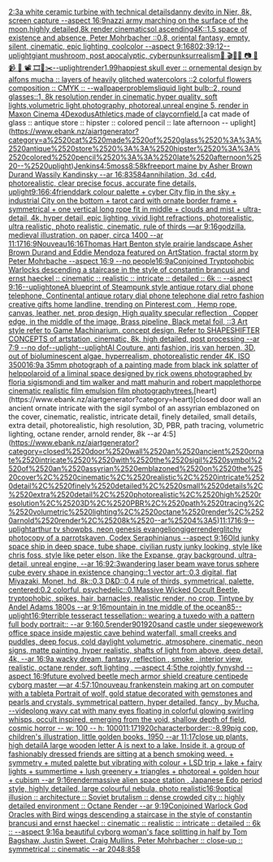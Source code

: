 [2:3](https://www.ebank.nz/aiartgenerator?category=2%3A3)[a white ceramic turbine with technical details](https://www.ebank.nz/aiartgenerator?category=a%2520white%2520ceramic%2520turbine%2520with%2520technical%2520details)[danny devito in Nier, 8k, screen capture --aspect 16:9](https://www.ebank.nz/aiartgenerator?category=danny%2520devito%2520in%2520Nier%2C%25208k%2C%2520screen%2520capture%2520--aspect%252016%3A9)[nazzi army marching on the surface of the moon,highly detailed,8k render,cinematic](https://www.ebank.nz/aiartgenerator?category=nazzi%2520army%2520marching%2520on%2520the%2520surface%2520of%2520the%2520moon%2Chighly%2520detailed%2C8k%2520render%2Ccinematic)[sol ascending](https://www.ebank.nz/aiartgenerator?category=sol%2520ascending)[4K](https://www.ebank.nz/aiartgenerator?category=4K)[::1.5 space of existence and absence, Peter Mohrbacher ::0.8, oriental fantasy, empty, silent, cinematic, epic lighting, coolcolor --aspect 9:16](https://www.ebank.nz/aiartgenerator?category=%3A%3A1.5%2520space%2520of%2520existence%2520and%2520absence%2C%2520Peter%2520Mohrbacher%2520%3A%3A0.8%2C%2520oriental%2520fantasy%2C%2520empty%2C%2520silent%2C%2520cinematic%2C%2520epic%2520lighting%2C%2520coolcolor%2520--aspect%25209%3A16)[80](https://www.ebank.nz/aiartgenerator?category=80)[2:3](https://www.ebank.nz/aiartgenerator?category=2%3A3)[9:12](https://www.ebank.nz/aiartgenerator?category=9%3A12)[--uplight](https://www.ebank.nz/aiartgenerator?category=--uplight)[giant mushroom, post apocalyptic, cyberpunk](https://www.ebank.nz/aiartgenerator?category=giant%2520mushroom%2C%2520post%2520apocalyptic%2C%2520cyberpunk)[surrealism](https://www.ebank.nz/aiartgenerator?category=surrealism)[🎨 🎬🌈📼 📷 📸 📹 🎥 📽 🎞🧬✂️](https://www.ebank.nz/aiartgenerator?category=%F0%9F%8E%A8%2520%F0%9F%8E%AC%F0%9F%8C%88%F0%9F%93%BC%2520%F0%9F%93%B7%2520%F0%9F%93%B8%2520%F0%9F%93%B9%2520%F0%9F%8E%A5%2520%F0%9F%93%BD%2520%F0%9F%8E%9E%F0%9F%A7%AC%E2%9C%82%EF%B8%8F)[--uplight](https://www.ebank.nz/aiartgenerator?category=--uplight)[render](https://www.ebank.nz/aiartgenerator?category=render)[1.99](https://www.ebank.nz/aiartgenerator?category=1.99)[happiest skull ever :: ornemental design by alfons mucha :: layers of heavily glitched watercolors ::2 colorful flowers composition :: CMYK :: --wallpaper](https://www.ebank.nz/aiartgenerator?category=happiest%2520skull%2520ever%2520%3A%3A%2520ornemental%2520design%2520by%2520alfons%2520mucha%2520%3A%3A%2520layers%2520of%2520heavily%2520glitched%2520watercolors%2520%3A%3A2%2520colorful%2520flowers%2520composition%2520%3A%3A%2520CMYK%2520%3A%3A%2520--wallpaper)[problems](https://www.ebank.nz/aiartgenerator?category=problems)[liquid light bulb::2, round glasses::1, 8k resolution,render in cinematic,hyper quality, soft lights,volumetric light,photography, photoreal,unreal engine 5, render in Maxon Cinema 4D](https://www.ebank.nz/aiartgenerator?category=liquid%2520light%2520bulb%3A%3A2%2C%2520round%2520glasses%3A%3A1%2C%25208k%2520resolution%2Crender%2520in%2520cinematic%2Chyper%2520quality%2C%2520soft%2520lights%2Cvolumetric%2520light%2Cphotography%2C%2520photoreal%2Cunreal%2520engine%25205%2C%2520render%2520in%2520Maxon%2520Cinema%25204D)[exodus](https://www.ebank.nz/aiartgenerator?category=exodus)[Athletics,made of clay](https://www.ebank.nz/aiartgenerator?category=Athletics%2Cmade%2520of%2520clay)[cornfield.](https://www.ebank.nz/aiartgenerator?category=cornfield.)[a cat made of glass :: antique store :: hipster :: colored pencil :: late afternoon -- uplight](https://www.ebank.nz/aiartgenerator?category=a%2520cat%2520made%2520of%2520glass%2520%3A%3A%2520antique%2520store%2520%3A%3A%2520hipster%2520%3A%3A%2520colored%2520pencil%2520%3A%3A%2520late%2520afternoon%2520--%2520uplight)[Jenkins](https://www.ebank.nz/aiartgenerator?category=Jenkins)[4:5](https://www.ebank.nz/aiartgenerator?category=4%3A5)[moss](https://www.ebank.nz/aiartgenerator?category=moss)[8:5](https://www.ebank.nz/aiartgenerator?category=8%3A5)[8k](https://www.ebank.nz/aiartgenerator?category=8k)[freeport maine by Asher Brown Durand Wassily Kandinsky --ar 16:8](https://www.ebank.nz/aiartgenerator?category=freeport%2520maine%2520by%2520Asher%2520Brown%2520Durand%2520Wassily%2520Kandinsky%2520--ar%252016%3A8)[3584](https://www.ebank.nz/aiartgenerator?category=3584)[annihilation, 3d, c4d, photorealistic, clear precise focus, accurate fine details, uplight](https://www.ebank.nz/aiartgenerator?category=annihilation%2C%25203d%2C%2520c4d%2C%2520photorealistic%2C%2520clear%2520precise%2520focus%2C%2520accurate%2520fine%2520details%2C%2520uplight)[9:16](https://www.ebank.nz/aiartgenerator?category=9%3A16)[6:4](https://www.ebank.nz/aiartgenerator?category=6%3A4)[friend](https://www.ebank.nz/aiartgenerator?category=friend)[dark colour palette + cyber City flip in the sky + industrial City on the bottom + tarot card with ornate border frame + symmetrical + one vertical long rope fit in middle + clouds and mist + ultra-detail, 4k, hyper detail, epic lighting, vivid light refractions, photorealistic, ultra realistic, photo realistic, cinematic, rule of thirds —ar 9:16](https://www.ebank.nz/aiartgenerator?category=dark%2520colour%2520palette%2520%2B%2520cyber%2520City%2520flip%2520in%2520the%2520sky%2520%2B%2520industrial%2520City%2520on%2520the%2520bottom%2520%2B%2520tarot%2520card%2520with%2520ornate%2520border%2520frame%2520%2B%2520symmetrical%2520%2B%2520one%2520vertical%2520long%2520rope%2520fit%2520in%2520middle%2520%2B%2520clouds%2520and%2520mist%2520%2B%2520ultra-detail%2C%25204k%2C%2520hyper%2520detail%2C%2520epic%2520lighting%2C%2520vivid%2520light%2520refractions%2C%2520photorealistic%2C%2520ultra%2520realistic%2C%2520photo%2520realistic%2C%2520cinematic%2C%2520rule%2520of%2520thirds%2520%E2%80%94ar%25209%3A16)[godzilla, medieval illustration, on paper, circa 1400 --ar 11:17](https://www.ebank.nz/aiartgenerator?category=godzilla%2C%2520medieval%2520illustration%2C%2520on%2520paper%2C%2520circa%25201400%2520--ar%252011%3A17)[16:9](https://www.ebank.nz/aiartgenerator?category=16%3A9)[Nouveau](https://www.ebank.nz/aiartgenerator?category=Nouveau)[16:16](https://www.ebank.nz/aiartgenerator?category=16%3A16)[Thomas Hart Benton style  prairie landscape Asher Brown Durand and Eddie Mendoza featured on ArtStation, fractal storm by Peter Mohrbache --aspect 16:9 --no people](https://www.ebank.nz/aiartgenerator?category=Thomas%2520Hart%2520Benton%2520style%2520%2520prairie%2520landscape%2520Asher%2520Brown%2520Durand%2520and%2520Eddie%2520Mendoza%2520featured%2520on%2520ArtStation%2C%2520fractal%2520storm%2520by%2520Peter%2520Mohrbache%2520--aspect%252016%3A9%2520--no%2520people)[16:9](https://www.ebank.nz/aiartgenerator?category=16%3A9)[a](https://www.ebank.nz/aiartgenerator?category=a)[Conjoined Tryptophobic Warlocks descending a staircase in the style of constantin brancusi and ernst haeckel :: cinematic :: realistic :: intricate :: detailed :: 6k :: --aspect 9:16](https://www.ebank.nz/aiartgenerator?category=Conjoined%2520Tryptophobic%2520Warlocks%2520descending%2520a%2520staircase%2520in%2520the%2520style%2520of%2520constantin%2520brancusi%2520and%2520ernst%2520haeckel%2520%3A%3A%2520cinematic%2520%3A%3A%2520realistic%2520%3A%3A%2520intricate%2520%3A%3A%2520detailed%2520%3A%3A%25206k%2520%3A%3A%2520--aspect%25209%3A16)[--uplight](https://www.ebank.nz/aiartgenerator?category=--uplight)[one](https://www.ebank.nz/aiartgenerator?category=one)[A blueprint of Steampunk style antique rotary dial phone telephone,  Continental antique rotary dial phone telephone dial retro fashion creative gifts home landline, trending on Pinterest.com  , Hemp rope, canvas, leather, net, prop design, High quality specular reflection , Copper  edge, in the middle of the image, Brass pipeline,  Black metal foil,  ::3  Art style refer to Game Machinarium.  concept design, Refer to SHAPESHIFTER CONCEPTS  of artstation, cinematic,  8k, high detailed,  post processing    --ar 7:9   --no dof](https://www.ebank.nz/aiartgenerator?category=A%2520blueprint%2520of%2520Steampunk%2520style%2520antique%2520rotary%2520dial%2520phone%2520telephone%2C%2520%2520Continental%2520antique%2520rotary%2520dial%2520phone%2520telephone%2520dial%2520retro%2520fashion%2520creative%2520gifts%2520home%2520landline%2C%2520trending%2520on%2520Pinterest.com%2520%2520%2C%2520Hemp%2520rope%2C%2520canvas%2C%2520leather%2C%2520net%2C%2520prop%2520design%2C%2520High%2520quality%2520specular%2520reflection%2520%2C%2520Copper%2520%2520edge%2C%2520in%2520the%2520middle%2520of%2520the%2520image%2C%2520Brass%2520pipeline%2C%2520%2520Black%2520metal%2520foil%2C%2520%2520%3A%3A3%2520%2520Art%2520style%2520refer%2520to%2520Game%2520Machinarium.%2520%2520concept%2520design%2C%2520Refer%2520to%2520SHAPESHIFTER%2520CONCEPTS%2520%2520of%2520artstation%2C%2520cinematic%2C%2520%25208k%2C%2520high%2520detailed%2C%2520%2520post%2520processing%2520%2520%2520%2520--ar%25207%3A9%2520%2520%2520--no%2520dof)[--uplight](https://www.ebank.nz/aiartgenerator?category=--uplight)[--uplight](https://www.ebank.nz/aiartgenerator?category=--uplight)[AI Couture, anti fashion, iris van herpen, 3D, out of bioluminescent algae, hyperrealism, photorealistic render 4K, ISO 3500](https://www.ebank.nz/aiartgenerator?category=AI%2520Couture%2C%2520anti%2520fashion%2C%2520iris%2520van%2520herpen%2C%25203D%2C%2520out%2520of%2520bioluminescent%2520algae%2C%2520hyperrealism%2C%2520photorealistic%2520render%25204K%2C%2520ISO%25203500)[16:9](https://www.ebank.nz/aiartgenerator?category=16%3A9)[a 35mm photograph of a painting made from black ink splatter of help](https://www.ebank.nz/aiartgenerator?category=a%252035mm%2520photograph%2520of%2520a%2520painting%2520made%2520from%2520black%2520ink%2520splatter%2520of%2520help)[polaroid of a liminal space designed by rick owens photographed by floria sigismondi and tim walker  and matt mahurin and robert mapplethorpe cinematic realistic film emulsion film photography](https://www.ebank.nz/aiartgenerator?category=polaroid%2520of%2520a%2520liminal%2520space%2520designed%2520by%2520rick%2520owens%2520photographed%2520by%2520floria%2520sigismondi%2520and%2520tim%2520walker%2520%2520and%2520matt%2520mahurin%2520and%2520robert%2520mapplethorpe%2520cinematic%2520realistic%2520film%2520emulsion%2520film%2520photography)[trees.](https://www.ebank.nz/aiartgenerator?category=trees.)[heart](https://www.ebank.nz/aiartgenerator?category=heart)[closed door wall an ancient ornate intricate  with the sigil symbol of an assyrian emblazoned on the cover, cinematic, realistic, intricate detail, finely detailed, small details, extra detail, photorealistic, high resolution, 3D, PBR, path tracing, volumetric lighting, octane render, arnold render, 8k --ar 4:5](https://www.ebank.nz/aiartgenerator?category=closed%2520door%2520wall%2520an%2520ancient%2520ornate%2520intricate%2520%2520with%2520the%2520sigil%2520symbol%2520of%2520an%2520assyrian%2520emblazoned%2520on%2520the%2520cover%2C%2520cinematic%2C%2520realistic%2C%2520intricate%2520detail%2C%2520finely%2520detailed%2C%2520small%2520details%2C%2520extra%2520detail%2C%2520photorealistic%2C%2520high%2520resolution%2C%25203D%2C%2520PBR%2C%2520path%2520tracing%2C%2520volumetric%2520lighting%2C%2520octane%2520render%2C%2520arnold%2520render%2C%25208k%2520--ar%25204%3A5)[11:17](https://www.ebank.nz/aiartgenerator?category=11%3A17)[16:9](https://www.ebank.nz/aiartgenerator?category=16%3A9)[--uplight](https://www.ebank.nz/aiartgenerator?category=--uplight)[arthur tv showpbs, neon genesis evangelion](https://www.ebank.nz/aiartgenerator?category=arthur%2520tv%2520showpbs%2C%2520neon%2520genesis%2520evangelion)[giger](https://www.ebank.nz/aiartgenerator?category=giger)[render](https://www.ebank.nz/aiartgenerator?category=render)[glitchy photocopy of a parrot](https://www.ebank.nz/aiartgenerator?category=glitchy%2520photocopy%2520of%2520a%2520parrot)[skaven, Codex Seraphinianus --aspect 9:16](https://www.ebank.nz/aiartgenerator?category=skaven%2C%2520Codex%2520Seraphinianus%2520--aspect%25209%3A16)[Old junky space ship in deep space, tube shape, civilian rusty junky looking, style like chris foss, style like peter elson, like the Expanse, gray background, ultra-detail, unreal engine, --ar 16:9](https://www.ebank.nz/aiartgenerator?category=Old%2520junky%2520space%2520ship%2520in%2520deep%2520space%2C%2520tube%2520shape%2C%2520civilian%2520rusty%2520junky%2520looking%2C%2520style%2520like%2520chris%2520foss%2C%2520style%2520like%2520peter%2520elson%2C%2520like%2520the%2520Expanse%2C%2520gray%2520background%2C%2520ultra-detail%2C%2520unreal%2520engine%2C%2520--ar%252016%3A9)[2:3](https://www.ebank.nz/aiartgenerator?category=2%3A3)[wandering laser beam wave torus sphere cube every shape in existence changing::1 vector art::0.3 digital, flat Miyazaki, Monet, hd, 8k::0.3 D&D::0.4 rule of thirds, symmetrical, palette, centered:0.2 colorful, psychedelic::0.1](https://www.ebank.nz/aiartgenerator?category=wandering%2520laser%2520beam%2520wave%2520torus%2520sphere%2520cube%2520every%2520shape%2520in%2520existence%2520changing%3A%3A1%2520vector%2520art%3A%3A0.3%2520digital%2C%2520flat%2520Miyazaki%2C%2520Monet%2C%2520hd%2C%25208k%3A%3A0.3%2520D%26D%3A%3A0.4%2520rule%2520of%2520thirds%2C%2520symmetrical%2C%2520palette%2C%2520centered%3A0.2%2520colorful%2C%2520psychedelic%3A%3A0.1)[Massive Wicked Occult Beetle, tryptophobic, spikes, hair, barnacles, realistic render, no crop, Tintype by Andel Adams 1800s --ar 9:16](https://www.ebank.nz/aiartgenerator?category=Massive%2520Wicked%2520Occult%2520Beetle%2C%2520tryptophobic%2C%2520spikes%2C%2520hair%2C%2520barnacles%2C%2520realistic%2520render%2C%2520no%2520crop%2C%2520Tintype%2520by%2520Andel%2520Adams%25201800s%2520--ar%25209%3A16)[mountain in tne middle of the ocean](https://www.ebank.nz/aiartgenerator?category=mountain%2520in%2520tne%2520middle%2520of%2520the%2520ocean)[85](https://www.ebank.nz/aiartgenerator?category=85)[--uplight](https://www.ebank.nz/aiartgenerator?category=--uplight)[16:9](https://www.ebank.nz/aiartgenerator?category=16%3A9)[terrible tesseract tessellation:: wearing a tuxedo with a pattern full body portrait:: --ar 9:16](https://www.ebank.nz/aiartgenerator?category=terrible%2520tesseract%2520tessellation%3A%3A%2520wearing%2520a%2520tuxedo%2520with%2520a%2520pattern%2520full%2520body%2520portrait%3A%3A%2520--ar%25209%3A16)[0.5](https://www.ebank.nz/aiartgenerator?category=0.5)[render](https://www.ebank.nz/aiartgenerator?category=render)[90](https://www.ebank.nz/aiartgenerator?category=90)[1920](https://www.ebank.nz/aiartgenerator?category=1920)[sand castle under siege](https://www.ebank.nz/aiartgenerator?category=sand%2520castle%2520under%2520siege)[wework office space inside majestic cave behind waterfall, small creeks and puddles, deep focus, cold daylight volumetric, atmosphere, cinematic, neon signs, matte painting, hyper realistic, shafts of light from above, deep detail, 4k, --ar 16:9](https://www.ebank.nz/aiartgenerator?category=wework%2520office%2520space%2520inside%2520majestic%2520cave%2520behind%2520waterfall%2C%2520small%2520creeks%2520and%2520puddles%2C%2520deep%2520focus%2C%2520cold%2520daylight%2520volumetric%2C%2520atmosphere%2C%2520cinematic%2C%2520neon%2520signs%2C%2520matte%2520painting%2C%2520hyper%2520realistic%2C%2520shafts%2520of%2520light%2520from%2520above%2C%2520deep%2520detail%2C%25204k%2C%2520--ar%252016%3A9)[a wacky dream, fantasy, reflection , smoke , interior view, realistic, octane render, soft lighting , —aspect 4:5](https://www.ebank.nz/aiartgenerator?category=a%2520wacky%2520dream%2C%2520fantasy%2C%2520reflection%2520%2C%2520smoke%2520%2C%2520interior%2520view%2C%2520realistic%2C%2520octane%2520render%2C%2520soft%2520lighting%2520%2C%2520%E2%80%94aspect%25204%3A5)[the roightly fynyshd --aspect 16:9](https://www.ebank.nz/aiartgenerator?category=the%2520roightly%2520fynyshd%2520--aspect%252016%3A9)[future evolved beetle mech armor shield creature centipede cyborg master —ar 4:5](https://www.ebank.nz/aiartgenerator?category=future%2520evolved%2520beetle%2520mech%2520armor%2520shield%2520creature%2520centipede%2520cyborg%2520master%2520%E2%80%94ar%25204%3A5)[7:10](https://www.ebank.nz/aiartgenerator?category=7%3A10)[nouveau,](https://www.ebank.nz/aiartgenerator?category=nouveau%2C)[frankenstein making art on computer with a tablet](https://www.ebank.nz/aiartgenerator?category=frankenstein%2520making%2520art%2520on%2520computer%2520with%2520a%2520tablet)[a Portrait of wolf, gold statue decorated with gemstones and  pearls and crystals, symmetrical pattern, hyper detailed, fancy , by Mucha, --video](https://www.ebank.nz/aiartgenerator?category=a%2520Portrait%2520of%2520wolf%2C%2520gold%2520statue%2520decorated%2520with%2520gemstones%2520and%2520%2520pearls%2520and%2520crystals%2C%2520symmetrical%2520pattern%2C%2520hyper%2520detailed%2C%2520fancy%2520%2C%2520by%2520Mucha%2C%2520--video)[long wavy cat with many eyes floating in colorful glowing swirling whisps, occult inspired, emerging from the void, shallow depth of field, cosmic horror -- w: 100 -- h: 1000](https://www.ebank.nz/aiartgenerator?category=long%2520wavy%2520cat%2520with%2520many%2520eyes%2520floating%2520in%2520colorful%2520glowing%2520swirling%2520whisps%2C%2520occult%2520inspired%2C%2520emerging%2520from%2520the%2520void%2C%2520shallow%2520depth%2520of%2520field%2C%2520cosmic%2520horror%2520--%2520w%3A%2520100%2520--%2520h%3A%25201000)[11:17](https://www.ebank.nz/aiartgenerator?category=11%3A17)[1920](https://www.ebank.nz/aiartgenerator?category=1920)[character](https://www.ebank.nz/aiartgenerator?category=character)[border::-8.99](https://www.ebank.nz/aiartgenerator?category=border%3A%3A-8.99)[pig cop, children's illustration, little golden books, 1950 --ar 11:17](https://www.ebank.nz/aiartgenerator?category=pig%2520cop%2C%2520children%27s%2520illustration%2C%2520little%2520golden%2520books%2C%25201950%2520--ar%252011%3A17)[close up plants, high detail](https://www.ebank.nz/aiartgenerator?category=close%2520up%2520plants%2C%2520high%2520detail)[A large wooden letter A is next to a lake. Inside it, a group of fashionably dressed friends are sitting at a bench smoking weed.  + symmetry + muted palette but vibrating with colour + LSD trip + lake + fairy lights + summertime + lush greenery + triangles + photoreal + golden hour + cubism --ar 9:16](https://www.ebank.nz/aiartgenerator?category=A%2520large%2520wooden%2520letter%2520A%2520is%2520next%2520to%2520a%2520lake.%2520Inside%2520it%2C%2520a%2520group%2520of%2520fashionably%2520dressed%2520friends%2520are%2520sitting%2520at%2520a%2520bench%2520smoking%2520weed.%2520%2520%2B%2520symmetry%2520%2B%2520muted%2520palette%2520but%2520vibrating%2520with%2520colour%2520%2B%2520LSD%2520trip%2520%2B%2520lake%2520%2B%2520fairy%2520lights%2520%2B%2520summertime%2520%2B%2520lush%2520greenery%2520%2B%2520triangles%2520%2B%2520photoreal%2520%2B%2520golden%2520hour%2520%2B%2520cubism%2520--ar%25209%3A16)[render](https://www.ebank.nz/aiartgenerator?category=render)[massive alien space station , Japanese Edo period style, highly detailed, large colourful nebula, photo realistic](https://www.ebank.nz/aiartgenerator?category=massive%2520alien%2520space%2520station%2520%2C%2520Japanese%2520Edo%2520period%2520style%2C%2520highly%2520detailed%2C%2520large%2520colourful%2520nebula%2C%2520photo%2520realistic)[16:9](https://www.ebank.nz/aiartgenerator?category=16%3A9)[optical illusion ::  architecture :: Soviet brutalism :: dense crowded city :: highly detailed environment :: Octane Render --ar 9:19](https://www.ebank.nz/aiartgenerator?category=optical%2520illusion%2520%3A%3A%2520%2520architecture%2520%3A%3A%2520Soviet%2520brutalism%2520%3A%3A%2520dense%2520crowded%2520city%2520%3A%3A%2520highly%2520detailed%2520environment%2520%3A%3A%2520Octane%2520Render%2520--ar%25209%3A19)[Conjoined Warlock God Oracles with Bird wings descending a staircase in the style of constantin brancusi and ernst haeckel :: cinematic :: realistic :: intricate :: detailed :: 6k :: --aspect 9:16](https://www.ebank.nz/aiartgenerator?category=Conjoined%2520Warlock%2520God%2520Oracles%2520with%2520Bird%2520wings%2520descending%2520a%2520staircase%2520in%2520the%2520style%2520of%2520constantin%2520brancusi%2520and%2520ernst%2520haeckel%2520%3A%3A%2520cinematic%2520%3A%3A%2520realistic%2520%3A%3A%2520intricate%2520%3A%3A%2520detailed%2520%3A%3A%25206k%2520%3A%3A%2520--aspect%25209%3A16)[a beautiful cyborg woman's face splitting in half by Tom Bagshaw, Justin Sweet, Craig Mullins, Peter Mohrbacher :: close-up :: symmetrical :: cinematic --ar 2048:858](https://www.ebank.nz/aiartgenerator?category=a%2520beautiful%2520cyborg%2520woman%27s%2520face%2520splitting%2520in%2520half%2520by%2520Tom%2520Bagshaw%2C%2520Justin%2520Sweet%2C%2520Craig%2520Mullins%2C%2520Peter%2520Mohrbacher%2520%3A%3A%2520close-up%2520%3A%3A%2520symmetrical%2520%3A%3A%2520cinematic%2520--ar%25202048%3A858)